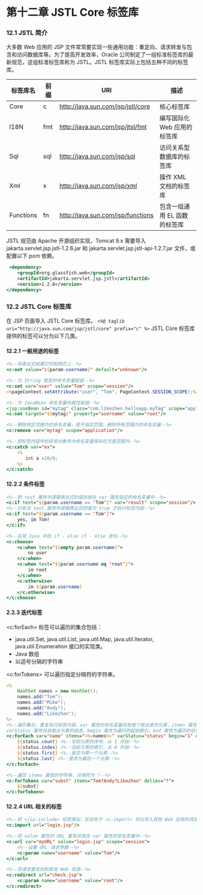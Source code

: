 # 第十二章 JSTL Core 标签库

### 12.1 JSTL 简介

大多数 Web 应用的 JSP 文件常常要实现一些通用功能：重定向、请求转发与包含和访问数据库等。为了提高开发效率，Oracle 公司制定了一组标准标签库的最新规范，这组标准标签库称为 JSTL。JSTL 标签库实际上包括五种不同的标签库。

| 标签库名  | 前缀 | URI                               | 描述                         |
| --------- | ---- | --------------------------------- | ---------------------------- |
| Core      | c    | http://java.sun.com/jsp/jstl/core | 核心标签库                   |
| I18N      | fmt  | http://java.sun.com/jsp/jtsl/fmt  | 编写国际化 Web 应用的标签库  |
| Sql       | sql  | http://java.sun.com/jsp/sql       | 访问关系型数据库的标签库     |
| Xml       | x    | http://java.sun.com/jsp/xml       | 操作 XML 文档的标签库        |
| Functions | fn   | http://java.sun.com/jsp/functions | 包含一组通用 EL 函数的标签库 |

JSTL 规范由 Apache 开源组织实现，Tomcat 9.x 需要导入 jakarta.servlet.jsp.jstl-1.2.6.jar 和 jakarta.servlet.jsp.jstl-api-1.2.7.jar 文件，或配置以下 pom 依赖。

```xml
 <dependency>
    <groupId>org.glassfish.web</groupId>
    <artifactId>jakarta.servlet.jsp.jstl</artifactId>
    <version>1.2.6</version>
</dependency>
```



### 12.2 JSTL Core 标签库

在 JSP 页面导入 JSTL Core 标签库。
```<%@ taglib uri="http://java.sun.com/jsp/jstl/core" prefix="c" %>```
JSTL Core 标签库提供的标签可以分为以下几类。

#### 12.2.1 一般用途的标签

```jsp
<%--将表达式结果打印到网页上--%>
<c:out value="${param.username}" default="unknown"/>

<%--为 String 类型的命令变量赋值--%>
<c:set var="user" value="Tom" scope="session"/>
<%pageContext.setAttribute("user", "Tom", PageContext.SESSION_SCOPE);%>

<%--为 JavaBean 命名变量的属性赋值--%>
<jsp:useBean id="mytag" class="com.likezhen.helloapp.myTag" scope="application"/>
<c:set target="${mytag}" property="username" value="root"/>

<%--删除特定范围内的命名变量，若不指定范围，删除所有范围内的命名变量--%>
<c:remove var="mytag" scope="application"/>

<%--把标签内容中的异常对象作为命名变量保存在页面范围内--%>
<c:catch var="ex">
    <%
       int a =10/0;
    %>
</c:catch>
```

#### 12.2.2 条件标签

```jsp
<%--把 test 属性中逻辑表达式的值存放在 var 属性指定的命名变量中--%>
<c:if test="${param.username == 'Tom'}" var="result" scope="session"/>
<%--只有当 test 属性中逻辑表达式的值为 true 才执行标签内容--%>
<c:if test="${param.username == 'Tom'}">
    yes, im Tom!
</c:if>

<%--实现 Java 中的 if - else if - else 语句--%>
<c:choose>
    <c:when test="${empty param.username}">
        no user
    </c:when>
    <c:when test="${param.username eq 'root'}">
        im root
    </c:when>
    <c:otherwise>
        im ${param.username}
    </c:otherwise>
</c:choose>
```

#### 2.2.3 迭代标签

\<c:forEach\> 标签可以遍历的集合包括：
- java.util.Set, java.util.List, java.util.Map, java.util.Iterator, java.util.Enumeration 接口的实现类。
- Java 数组
- 以逗号分隔的字符串

\<c:forTokens\> 可以遍历指定分隔符的字符串。

```jsp
<%
    HashSet names = new HashSet();
    names.add("Tom");
    names.add("Mike");
    names.add("Andy");
    names.add("Likezhen");
%>
<%--遍历集合，重复执行标签内容，var 属性的命名变量存放每个取出来的元素，items 属性为待遍历的集合
varStatus 属性存放取出元素的信息，begin 属性为遍历的起始索引，end 属性为遍历的结束索引，step 属性为步长--%>
<c:forEach var="name" items="<%=names%>" varStatus="status" begin="1" end="3" step="2">
    ${status.count} <%--当前元素的序号，从 1 开始--%>
    ${status.index} <%--当前元素的索引，从 0 开始--%>
    ${status.first} <%--是否为第一个元素--%>
    ${status.last} <%--是否为最后一个元素--%>
</c:forEach>

<%--遍历 items 属性的字符串，分隔符为 ?--%>
<c:forTokens var="subst" items="Tom?Andy?Likezhen" delims="?">
    ${subst}
</c:forTokens>
```

#### 12.2.4 URL 相关的标签

```jsp
<%--和 <jsp:include> 标签类似，区别在于 <c:import> 可以导入其他 Web 应用的资源或其他网站的资源--%>
<c:import url="login.jsp"/>

<%--将 value 属性的 URL 重写并放在 var 属性的命名变量中--%>
<c:url var="myURL" value="login.jsp" scope="session">
    <%--设置 URL 请求参数--%>
    <c:param name="username" value="Tom"/>
</c:url>

<%--将请求重定向到其他 Web 资源--%>
<c:redirect url="check.jsp">
    <c:param name="username" value="root"/>
</c:redirect>
```

